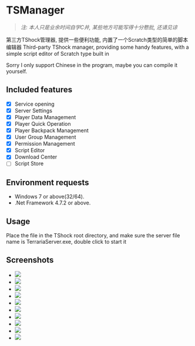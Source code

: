 # TSManager

> *注: 本人只是业余时间自学C井, 某些地方可能写得十分憨批, 还请见谅*

第三方TShock管理器, 提供一些便利功能, 内置了一个Scratch类型的简单的脚本编辑器
Third-party TShock manager, providing some handy features, with a simple script editor of Scratch type built in

Sorry I only support Chinese in the program, maybe you can compile it yourself.

## Included features

* [x] Service opening
* [x] Server Settings
* [x] Player Data Management
* [x] Player Quick Operation
* [x] Player Backpack Management
* [x] User Group Management
* [x] Permission Management
* [x] Script Editor
* [x] Download Center
* [ ] Script Store

## Environment requests

* Windows 7 or above(32/64).
* .Net Framework 4.7.2 or above.

## Usage

Place the file in the TShock root directory, and make sure the server file name is TerrariaServer.exe, double click to start it

## Screenshots

* ![](https://img.suki.club/2021/06/06/3bb82790fdd58.png)
* ![](https://img.suki.club/2021/06/06/5917af7113d34.png)
* ![](https://img.suki.club/2021/06/06/126b55badeb77.png)
* ![](https://img.suki.club/2021/06/06/3d0d3074ba038.png)
* ![](https://img.suki.club/2021/06/06/f6a549d550fb1.png)
* ![](https://img.suki.club/2021/06/06/a29977ea24424.png)
* ![](https://img.suki.club/2021/06/06/a649c392ae9cf.png)
* ![](https://img.suki.club/2021/06/06/9d5a2a14025be.png)
* ![](https://img.suki.club/2021/06/06/99c4ebf3a64be.png)
* ![](https://img.suki.club/2021/06/06/25061275a316a.png)

